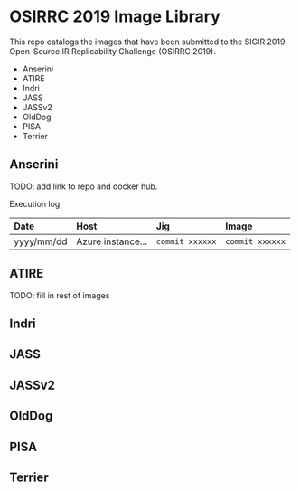 # OSIRRC 2019 Image Library

This repo catalogs the images that have been submitted to the SIGIR 2019 Open-Source IR Replicability Challenge (OSIRRC 2019).

+ Anserini
+ ATIRE
+ Indri
+ JASS
+ JASSv2
+ OldDog
+ PISA
+ Terrier

## Anserini

TODO: add link to repo and docker hub.

Execution log:

Date | Host | Jig | Image |
:----|:-----|:----|:------|
yyyy/mm/dd | Azure instance... | `commit xxxxxx` | `commit xxxxxx`

## ATIRE

TODO: fill in rest of images

## Indri

## JASS

## JASSv2

## OldDog

## PISA

## Terrier

